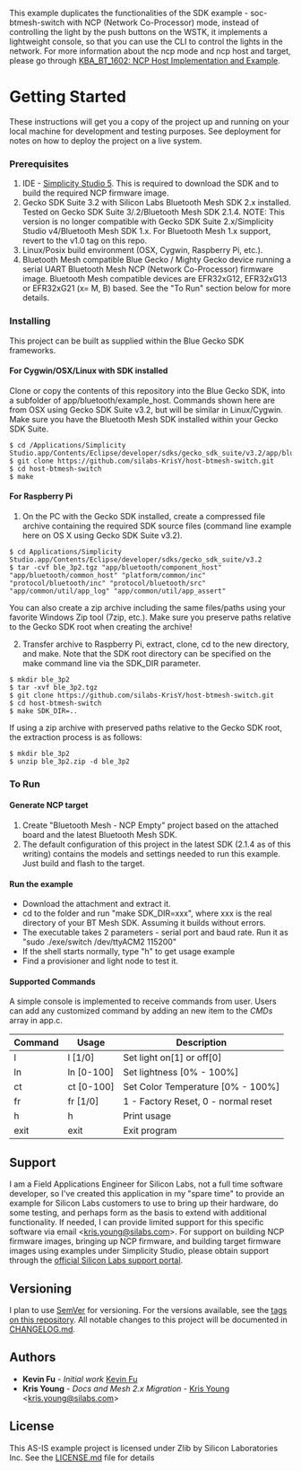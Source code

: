 This example duplicates the functionalities of the SDK example - soc-btmesh-switch with NCP (Network Co-Processor) mode, instead of controlling the light by the push buttons on the WSTK, it implements a lightweight console, so that you can use the CLI to control the lights in the network. For more information about the ncp mode and ncp host and target, please go through [KBA_BT_1602: NCP Host Implementation and Example](https://www.silabs.com/community/wireless/bluetooth/knowledge-base.entry.html/2018/01/18/ncp_host_implementat-PEsT).

# Getting Started

These instructions will get you a copy of the project up and running on your local machine for development and testing purposes. See deployment for notes on how to deploy the project on a live system.

### Prerequisites

1. IDE - [Simplicity Studio 5](http://www.silabs.com/products/mcu/Pages/simplicity-studio.aspx). This is required to download the SDK and to build the required NCP firmware image.
2. Gecko SDK Suite 3.2 with Silicon Labs Bluetooth Mesh SDK 2.x installed. Tested on Gecko SDK Suite 3/.2/Bluetooth Mesh SDK 2.1.4. NOTE: This version is no longer compatible with Gecko SDK Suite 2.x/Simplicity Studio v4/Bluetooth Mesh SDK 1.x. For Bluetooth Mesh 1.x support, revert to the v1.0 tag on this repo.
3. Linux/Posix build environment (OSX, Cygwin, Raspberry Pi, etc.).
4. Bluetooth Mesh compatible Blue Gecko / Mighty Gecko device running a serial UART Bluetooth Mesh NCP (Network Co-Processor) firmware image. Bluetooth Mesh compatible devices are EFR32xG12, EFR32xG13 or EFR32xG21 (x= M, B) based. See the "To Run" section below for more details.

### Installing

This project can be built as supplied within the Blue Gecko SDK frameworks.

#### For Cygwin/OSX/Linux with SDK installed

Clone or copy the contents of this repository into the Blue Gecko SDK, into a subfolder of app/bluetooth/example_host. Commands shown here are from OSX using Gecko SDK Suite v3.2, but will be similar in Linux/Cygwin. Make sure you have the Bluetooth Mesh SDK installed within your Gecko SDK Suite.

```
$ cd /Applications/Simplicity Studio.app/Contents/Eclipse/developer/sdks/gecko_sdk_suite/v3.2/app/bluetooth/example_host/
$ git clone https://github.com/silabs-KrisY/host-btmesh-switch.git
$ cd host-btmesh-switch
$ make
```

#### For Raspberry Pi

1. On the PC with the Gecko SDK installed, create a compressed file archive containing the required SDK source files (command line example here on OS X using Gecko SDK Suite v3.2).

```
$ cd Applications/Simplicity Studio.app/Contents/Eclipse/developer/sdks/gecko_sdk_suite/v3.2
$ tar -cvf ble_3p2.tgz "app/bluetooth/component_host" "app/bluetooth/common_host" "platform/common/inc" "protocol/bluetooth/inc" "protocol/bluetooth/src" "app/common/util/app_log" "app/common/util/app_assert"
```

You can also create a zip archive including the same files/paths using your favorite Windows Zip tool (7zip, etc.). Make sure you preserve paths relative to the Gecko SDK root when creating the archive!

2. Transfer archive to Raspberry Pi, extract, clone, cd to the new directory, and make. Note that the SDK root directory can be specified on the make command line via the SDK_DIR parameter.

```
$ mkdir ble_3p2
$ tar -xvf ble_3p2.tgz
$ git clone https://github.com/silabs-KrisY/host-btmesh-switch.git
$ cd host-btmesh-switch
$ make SDK_DIR=..
```

If using a zip archive with preserved paths relative to the Gecko SDK root, the extraction process is as follows:
```
$ mkdir ble_3p2
$ unzip ble_3p2.zip -d ble_3p2
```

### To Run
#### Generate NCP target

1.  Create "Bluetooth Mesh - NCP Empty" project based on the attached board and the latest Bluetooth Mesh SDK.
2.  The default configuration of this project in the latest SDK (2.1.4 as of this writing) contains the models and settings needed to run this example. Just build and flash to the target.

#### Run the example

-   Download the attachment and extract it.
-   cd to the folder and run "make SDK_DIR=xxx", where xxx is the real directory of your BT Mesh SDK. Assuming it builds without errors.
-   The executable takes 2 parameters - serial port and baud rate. Run it as "sudo ./exe/switch /dev/ttyACM2 115200"
-   If the shell starts normally, type "h" to get usage example
-   Find a provisioner and light node to test it.

#### Supported Commands

A simple console is implemented to receive commands from user. Users can add any customized command by adding an new item to the *CMDs* array in app.c.

| Command | Usage | Description |
| --- | --- | --- |
| l | l [1/0] | Set light on[1] or off[0] |
| ln | ln [0-100] | Set lightness [0% - 100%] |
| ct | ct [0-100] | Set Color Temperature [0% - 100%] |
| fr | fr [1/0] | 1 - Factory Reset, 0 - normal reset |
| h | h | Print usage |
| exit | exit | Exit program |

## Support

I am a Field Applications Engineer for Silicon Labs, not a full time software developer, so I've created this application in my "spare time" to provide an example for Silicon Labs customers to use to bring up their hardware, do some testing, and perhaps form as the basis to extend with additional functionality. If needed, I can provide limited support for this specific software via email <<kris.young@silabs.com>>. For support on building NCP firmware images, bringing up NCP firmware, and building target firmware images using examples under Simplicity Studio, please obtain support through the [official Silicon Labs support portal](http://silabs.com/support).

## Versioning

I plan to use [SemVer](http://semver.org/) for versioning. For the versions available, see the [tags on this repository](https://github.com/host-thermometer-client/tags). All notable changes to this project will be documented in [CHANGELOG.md](CHANGELOG.md).

## Authors

* **Kevin Fu** - *Initial work* [Kevin Fu](https://github.com/silabs-kevin)
* **Kris Young** - *Docs and Mesh 2.x Migration* - [Kris Young](https://github.com/silabs-KrisY) <<kris.young@silabs.com>>

## License

This AS-IS example project is licensed under Zlib by Silicon Laboratories Inc. See the [LICENSE.md](LICENSE.md) file for details
